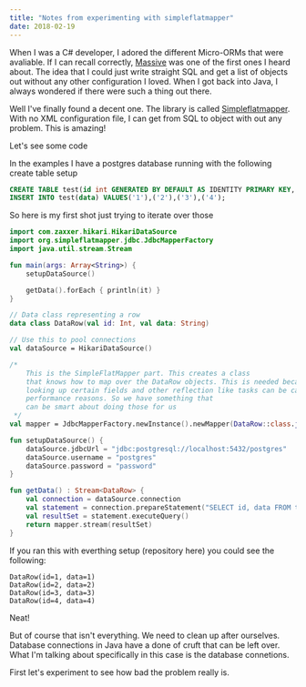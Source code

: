 ```yaml
---
title: "Notes from experimenting with simpleflatmapper"
date: 2018-02-19
---
```


When I was a C# developer, I adored the different Micro-ORMs that were avaliable. If I can recall correctly, [Massive](https://github.com/FransBouma/Massive) was one of the first ones I heard about. The idea that I could just write straight SQL and get a list of objects out without any other configuration I loved. When I got back into Java, I always wondered if there were such a thing out there.

Well I've finally found a decent one. The library is called [Simpleflatmapper](http://simpleflatmapper.org/). With no XML configuration file, I can get from SQL to object with out any problem. This is amazing!

Let's see some code

In the examples I have a postgres database running with the following create table setup

```sql
CREATE TABLE test(id int GENERATED BY DEFAULT AS IDENTITY PRIMARY KEY, data text);
INSERT INTO test(data) VALUES('1'),('2'),('3'),('4');
```

So here is my first shot just trying to iterate over those

```kotlin
import com.zaxxer.hikari.HikariDataSource
import org.simpleflatmapper.jdbc.JdbcMapperFactory
import java.util.stream.Stream

fun main(args: Array<String>) {
    setupDataSource()

    getData().forEach { println(it) }
}

// Data class representing a row
data class DataRow(val id: Int, val data: String)

// Use this to pool connections
val dataSource = HikariDataSource()

/*
    This is the SimpleFlatMapper part. This creates a class 
    that knows how to map over the DataRow objects. This is needed because
    looking up certain fields and other reflection like tasks can be cached for
    performance reasons. So we have something that 
    can be smart about doing those for us
 */
val mapper = JdbcMapperFactory.newInstance().newMapper(DataRow::class.java)!!

fun setupDataSource() {
    dataSource.jdbcUrl = "jdbc:postgresql://localhost:5432/postgres"
    dataSource.username = "postgres"
    dataSource.password = "password"
}

fun getData() : Stream<DataRow> {
    val connection = dataSource.connection
    val statement = connection.prepareStatement("SELECT id, data FROM test")
    val resultSet = statement.executeQuery()
    return mapper.stream(resultSet)
}
```

If you ran this with everthing setup (repository here) you could see the following:

```
DataRow(id=1, data=1)
DataRow(id=2, data=2)
DataRow(id=3, data=3)
DataRow(id=4, data=4)
```

Neat!

But of course that isn't everything. We need to clean up after ourselves. Database connections in Java have a done of cruft that can be left over. What I'm talking about specifically in this case is the database connetions.

First let's experiment to see how bad the problem really is. 